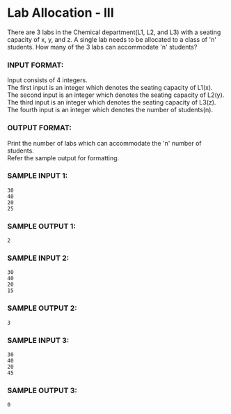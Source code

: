 # Lab Allocation - III

There are 3 labs in the Chemical department(L1, L2, and L3) with a seating
capacity of x, y, and z. A single lab needs to be allocated to a class of 'n'
students. How many of the 3 labs can accommodate 'n' students?

### INPUT FORMAT:

Input consists of 4 integers. <br>
The first input is an integer which denotes the seating capacity of L1(x). <br>
The second input is an integer which denotes the seating capacity of L2(y). <br>
The third input is an integer which denotes the seating capacity of L3(z). <br>
The fourth input is an integer which denotes the number of students(n).

### OUTPUT FORMAT:

Print the number of labs which can accommodate the 'n' number of students. <br>
Refer the sample output for formatting.

### SAMPLE INPUT 1:

```
30
40
20
25
```

### SAMPLE OUTPUT 1:

```
2
```

### SAMPLE INPUT 2:

```
30
40
20
15
```

### SAMPLE OUTPUT 2:

```
3
```

### SAMPLE INPUT 3:

```
30
40
20
45
```

### SAMPLE OUTPUT 3:

```
0
```
